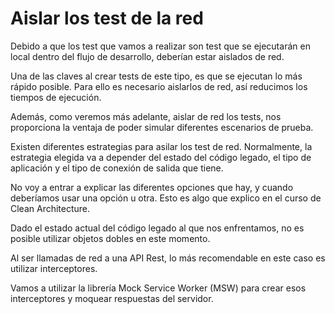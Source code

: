 # Aislar los test de la red

Debido a que los test que vamos a realizar son test que se ejecutarán en local dentro del flujo de desarrollo, deberían estar aislados de red.

Una de las claves al crear tests de este tipo, es que se ejecutan lo más rápido posible. Para ello es necesario aislarlos de red, así reducimos los tiempos de ejecución.

Además, como veremos más adelante, aislar de red los tests, nos proporciona la ventaja de poder simular diferentes escenarios de prueba.

Existen diferentes estrategias para asilar los test de red. Normalmente, la estrategia elegida va a depender del estado del código legado, el tipo de aplicación y el tipo de conexión de salida que tiene.

No voy a entrar a explicar las diferentes opciones que hay, y cuando deberíamos usar una opción u otra. Esto es algo que explico en el curso de Clean Architecture.

Dado el estado actual del código legado al que nos enfrentamos, no es posible utilizar objetos dobles en este momento.

Al ser llamadas de red a una API Rest, lo más recomendable en este caso es utilizar interceptores.

Vamos a utilizar la librería Mock Service Worker (MSW) para crear esos interceptores y moquear respuestas del servidor.

